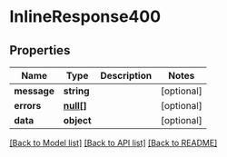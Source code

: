 # InlineResponse400

## Properties
Name | Type | Description | Notes
------------ | ------------- | ------------- | -------------
**message** | **string** |  | [optional] 
**errors** | [**null[]**](.md) |  | [optional] 
**data** | **object** |  | [optional] 

[[Back to Model list]](../../README.md#documentation-for-models) [[Back to API list]](../../README.md#documentation-for-api-endpoints) [[Back to README]](../../README.md)


